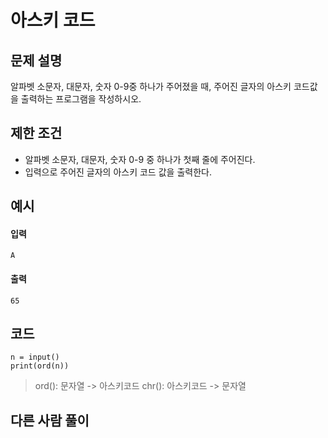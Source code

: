 # 아스키 코드

## 문제 설명
알파벳 소문자, 대문자, 숫자 0-9중 하나가 주어졌을 때, 주어진 글자의 아스키 코드값을 출력하는 프로그램을 작성하시오.

## 제한 조건
* 알파벳 소문자, 대문자, 숫자 0-9 중 하나가 첫째 줄에 주어진다.
* 입력으로 주어진 글자의 아스키 코드 값을 출력한다.

## 예시
#### 입력
```
A
```

#### 출력
```
65
```
 
## 코드
```
n = input()
print(ord(n))
```
> ord(): 문자열 -> 아스키코드
> chr(): 아스키코드 -> 문자열

## 다른 사람 풀이
```
```